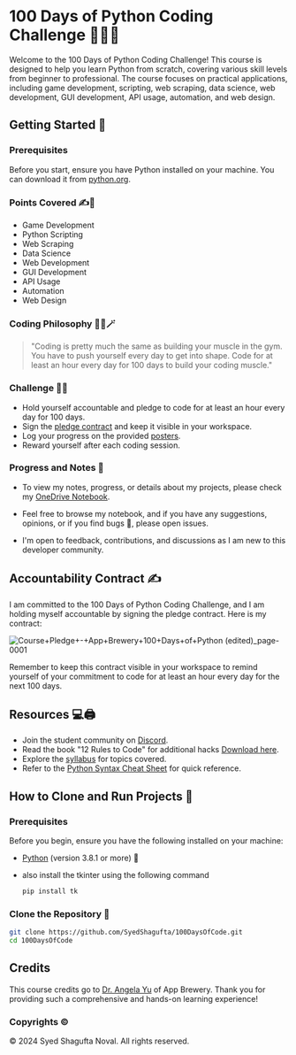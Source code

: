 # 100 Days of Python Coding Challenge 🐍🦾🤖

Welcome to the 100 Days of Python Coding Challenge! This course is designed to help you learn Python from scratch, covering various skill levels from beginner to professional. The course focuses on practical applications, including game development, scripting, web scraping, data science, web development, GUI development, API usage, automation, and web design.

## Getting Started 💫

### Prerequisites 

Before you start, ensure you have Python installed on your machine. You can download it from [python.org](https://www.python.org/).

### Points Covered ✍️📝

- Game Development
- Python Scripting
- Web Scraping
- Data Science
- Web Development
- GUI Development
- API Usage
- Automation
- Web Design

### Coding Philosophy 📜📓🪄

> "Coding is pretty much the same as building your muscle in the gym.
> You have to push yourself every day to get into shape.
> Code for at least an hour every day for 100 days to build your coding muscle."

### Challenge  💪🎉

- Hold yourself accountable and pledge to code for at least an hour every day for 100 days.
- Sign the [pledge contract](https://www.dropbox.com/scl/fi/fwvf9mlvshqjv2uzdv1s2/Course-Pledge-App-Brewery-100-Days-of-Python.pdf?rlkey=qj4odjps6glgs0drtjxom7osm&dl=0) and keep it visible in your workspace.
- Log your progress on the provided [posters](https://www.dropbox.com/scl/fi/j81gx9s1ny5k0vnp2254z/100-Days-of-Python-Check-Off-Posters.pdf?rlkey=knt881c627l0opx9aklq45ogm&dl=0).
- Reward yourself after each coding session.

### Progress and Notes 📝

  - To view my notes, progress, or details about my projects, please check my [OneDrive Notebook](https://1drv.ms/o/s!AlqqC3-X0BNmkkBSL-0L4Gle8_kP?e=27b8Ul).

  - Feel free to browse my notebook, and if you have any suggestions, opinions, or if you find bugs 🐞, please open issues.
  - I'm open to feedback, contributions, and discussions as I am new to this developer community.

## Accountability Contract ✍️

I am committed to the 100 Days of Python Coding Challenge, and I am holding myself accountable by signing the pledge contract. Here is my contract:

![Course+Pledge+-+App+Brewery+100+Days+of+Python (edited)_page-0001](https://github.com/SyedShagufta/100DaysOfCode/assets/62433926/ac772079-9299-4157-b537-8fcd98a701d4)


Remember to keep this contract visible in your workspace to remind yourself of your commitment to code for at least an hour every day for the next 100 days.

## Resources 💻🖨️

- Join the student community on [Discord](https://discord.gg/XUPh449f).
- Read the book "12 Rules to Code" for additional hacks [Download here](https://www.dropbox.com/scl/fi/786uhb14t12embqcxyexg/12-Rules-to-Learn-to-Code-eBook-Copyright-App-Brewery.pdf?rlkey=dp8nbfecdpz2k71538n0n12x5&dl=0).
- Explore the [syllabus](https://www.dropbox.com/scl/fi/x3banee3wiaogplocgj2m/Syllabus-for-100-Days-of-Python.pdf?rlkey=xtbt7m4j547c6inf0ueb7hf3h&dl=0) for topics covered.
- Refer to the [Python Syntax Cheat Sheet](https://www.dropbox.com/scl/fi/mh6zral4abnav3v06rhlc/Python-Syntax-Cheat-Sheet-Booklet-v2.pdf?rlkey=8zchlzsc2fhzxe77o5rliq755&dl=0) for quick reference.

## How to Clone and Run Projects 🤖

### Prerequisites

Before you begin, ensure you have the following installed on your machine:

- [Python](https://www.python.org/) (version 3.8.1 or more) 🐍
- also install the tkinter using the following command
  
  ```bash
  pip install tk
  ```

### Clone the Repository 🦾

```bash
git clone https://github.com/SyedShagufta/100DaysOfCode.git
cd 100DaysOfCode
```
## Credits

This course credits go to [Dr. Angela Yu](https://www.appbrewery.co/) of App Brewery. Thank you for providing such a comprehensive and hands-on learning experience!

### Copyrights ©️

&copy; 2024 Syed Shagufta Noval. All rights reserved.
